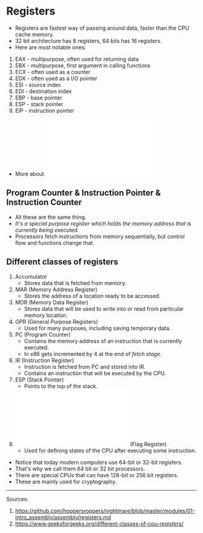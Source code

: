 # Registers

- Registers are fastest way of passing around data, faster than the CPU cache memory.
- 32 bit architecture has 8 registers, 64 bits has 16 registers.
- Here are most notable ones:

1. EAX - multipurpose, often used for returning data
2. EBX - multipurpose, first argument in calling functions
3. ECX - often used as a counter
4. EDX - often used as a I/O pointer
5. ESI - source index
6. EDI - destination index
7. EBP - base pointer
8. ESP - stack pointer
9. EIP - instruction pointer

- More about ![registers](../../tasks/registers/x86general.md)

## Program Counter & Instruction Pointer & Instruction Counter

- All these are the same thing.
- *It's a special purpose register which holds the memory address that is currently being executed.*
- Processors fetch instructions from memory sequentially, but control flow and functions change that.


## Different classes of registers

1. Accumulator
    - Stores data that is fetched from memory.
2. MAR (Memory Address Register)
    - Stores the address of a location ready to be accessed.
3. MDR (Memory Data Register)
    - Stores data that will be used to write into or read from particular memory location.
4. GPR (General Purpose Registers)
    - Used for many purposes, including saving temporary data.
5. PC (Program Counter)
    - Contains the memory address of an instruction that is currently executed.
    - In x86 gets incremented by 4 at the end of *fetch stage*.
6. IR (Instruction Register)
    - Instruction is fetched from PC and stored into IR.
    - Contains an instruction that will be executed by the CPU.
7. ESP (Stack Pointer)
    - Points to the top of the stack.
8. ![EFLAG](../../tasks/flags/control_flow.md) (Flag Register)
    - Used for defining states of the CPU after executing some instruction.

- Notice that today modern computers use 64-bit or 32-bit registers.
- That's why we call them 64 bit or 32 bit processors.
- There are special CPUs that can have 128-bit or 256 bit registers.
- These are mainly used for cryptography.

---

Sources: 
1. https://github.com/hoppersroppers/nightmare/blob/master/modules/01-intro_assembly/assembly/registers.md
2. https://www.geeksforgeeks.org/different-classes-of-cpu-registers/
